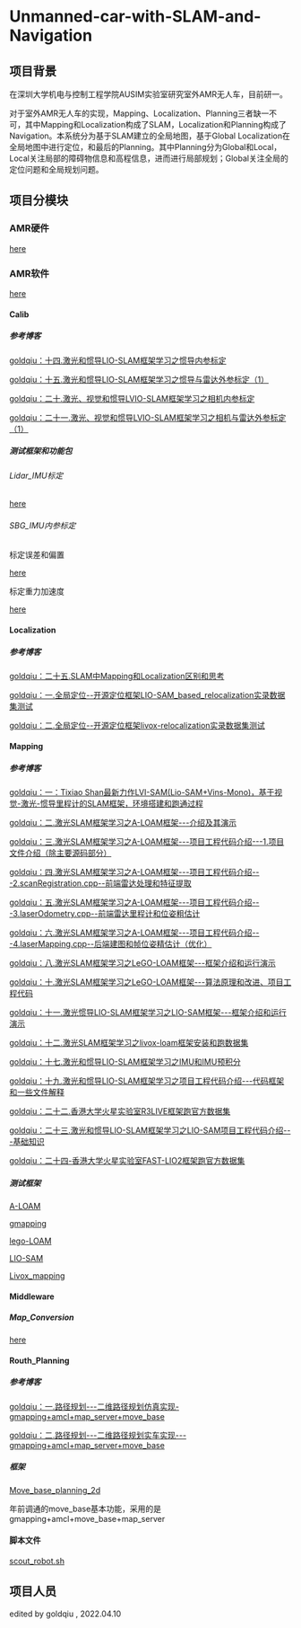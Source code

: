 # Unmanned-car-with-SLAM-and-Navigation
## 项目背景

在深圳大学机电与控制工程学院AUSIM实验室研究室外AMR无人车，目前研一。

对于室外AMR无人车的实现，Mapping、Localization、Planning三者缺一不可，其中Mapping和Localization构成了SLAM，Localization和Planning构成了Navigation。本系统分为基于SLAM建立的全局地图，基于Global Localization在全局地图中进行定位，和最后的Planning。其中Planning分为Global和Local，Local关注局部的障碍物信息和高程信息，进而进行局部规划；Global关注全局的定位问题和全局规划问题。

## 项目分模块

### AMR硬件

[here](https://github.com/goldqiu/Unmanned-car-with-SLAM-and-Navigation/tree/main/Hardware)

### AMR软件

[here](https://github.com/goldqiu/Unmanned-car-with-SLAM-and-Navigation/tree/main/Software)

#### Calib

##### 参考博客

[goldqiu：十四.激光和惯导LIO-SLAM框架学习之惯导内参标定](https://zhuanlan.zhihu.com/p/434710744)

[goldqiu：十五.激光和惯导LIO-SLAM框架学习之惯导与雷达外参标定（1）](https://zhuanlan.zhihu.com/p/434718435)

[goldqiu：二十.激光、视觉和惯导LVIO-SLAM框架学习之相机内参标定](https://zhuanlan.zhihu.com/p/446297673)

[goldqiu：二十一.激光、视觉和惯导LVIO-SLAM框架学习之相机与雷达外参标定（1）](https://zhuanlan.zhihu.com/p/446297974)

##### 测试框架和功能包

###### Lidar_IMU标定

[here](https://github.com/goldqiu/Unmanned-car-with-SLAM-and-Navigation/tree/main/Software/Calib/Lidar_imu/lidar_align_imu)

###### SBG_IMU内参标定

标定误差和偏置

[here](https://github.com/goldqiu/Unmanned-car-with-SLAM-and-Navigation/tree/main/Software/Calib/SBG_IMU/imu_calib)

标定重力加速度

[here](https://github.com/goldqiu/Unmanned-car-with-SLAM-and-Navigation/tree/main/Software/Calib/SBG_IMU/imu_gravity)

#### Localization

##### 参考博客

[goldqiu：二十五.SLAM中Mapping和Localization区别和思考](https://zhuanlan.zhihu.com/p/494959811)

[goldqiu：一.全局定位--开源定位框架LIO-SAM_based_relocalization实录数据集测试](https://zhuanlan.zhihu.com/p/494961228)

[goldqiu：二.全局定位--开源定位框架livox-relocalization实录数据集测试](https://zhuanlan.zhihu.com/p/496006244)

#### Mapping

##### 参考博客

[goldqiu：一：Tixiao Shan最新力作LVI-SAM(Lio-SAM+Vins-Mono)，基于视觉-激光-惯导里程计的SLAM框架，环境搭建和跑通过程](https://zhuanlan.zhihu.com/p/369154727)

[goldqiu：二.激光SLAM框架学习之A-LOAM框架---介绍及其演示](https://zhuanlan.zhihu.com/p/423077984)

[goldqiu：三.激光SLAM框架学习之A-LOAM框架---项目工程代码介绍---1.项目文件介绍（除主要源码部分）](https://zhuanlan.zhihu.com/p/423245638)

[goldqiu：四.激光SLAM框架学习之A-LOAM框架---项目工程代码介绍---2.scanRegistration.cpp--前端雷达处理和特征提取](https://zhuanlan.zhihu.com/p/423300393)

[goldqiu：五.激光SLAM框架学习之A-LOAM框架---项目工程代码介绍---3.laserOdometry.cpp--前端雷达里程计和位姿粗估计](https://zhuanlan.zhihu.com/p/423323274)

[goldqiu：六.激光SLAM框架学习之A-LOAM框架---项目工程代码介绍---4.laserMapping.cpp--后端建图和帧位姿精估计（优化）](https://zhuanlan.zhihu.com/p/423348129)

[goldqiu：八.激光SLAM框架学习之LeGO-LOAM框架---框架介绍和运行演示](https://zhuanlan.zhihu.com/p/427840280)

[goldqiu：十.激光SLAM框架学习之LeGO-LOAM框架---算法原理和改进、项目工程代码](https://zhuanlan.zhihu.com/p/429096191)

[goldqiu：十一.激光惯导LIO-SLAM框架学习之LIO-SAM框架---框架介绍和运行演示](https://zhuanlan.zhihu.com/p/433113761)

[goldqiu：十二.激光SLAM框架学习之livox-loam框架安装和跑数据集](https://zhuanlan.zhihu.com/p/432520314)

[goldqiu：十七.激光和惯导LIO-SLAM框架学习之IMU和IMU预积分](https://zhuanlan.zhihu.com/p/437378667)

[goldqiu：十九.激光和惯导LIO-SLAM框架学习之项目工程代码介绍---代码框架和一些文件解释](https://zhuanlan.zhihu.com/p/444858817)

[goldqiu：二十二.香港大学火星实验室R3LIVE框架跑官方数据集](https://zhuanlan.zhihu.com/p/456548828)

[goldqiu：二十三.激光和惯导LIO-SLAM框架学习之LIO-SAM项目工程代码介绍---基础知识](https://zhuanlan.zhihu.com/p/445862584)

[goldqiu：二十四-香港大学火星实验室FAST-LIO2框架跑官方数据集](https://zhuanlan.zhihu.com/p/481546652)

##### 测试框架

[A-LOAM](https://github.com/goldqiu/Unmanned-car-with-SLAM-and-Navigation/tree/main/Software/Mapping/%E6%B5%8B%E8%AF%95%E6%A1%86%E6%9E%B6/A-LOAM)

[gmapping](https://github.com/goldqiu/Unmanned-car-with-SLAM-and-Navigation/tree/main/Software/Mapping/%E6%B5%8B%E8%AF%95%E6%A1%86%E6%9E%B6/gmapping)

[lego-LOAM](https://github.com/goldqiu/Unmanned-car-with-SLAM-and-Navigation/tree/main/Software/Mapping/%E6%B5%8B%E8%AF%95%E6%A1%86%E6%9E%B6/lego-LOAM)

[LIO-SAM](https://github.com/goldqiu/Unmanned-car-with-SLAM-and-Navigation/tree/main/Software/Mapping/%E6%B5%8B%E8%AF%95%E6%A1%86%E6%9E%B6/LIO-SAM)

[Livox_mapping](https://github.com/goldqiu/Unmanned-car-with-SLAM-and-Navigation/tree/main/Software/Mapping/%E6%B5%8B%E8%AF%95%E6%A1%86%E6%9E%B6/Livox_mapping)

#### Middleware

##### Map_Conversion

[here](https://github.com/goldqiu/Unmanned-car-with-SLAM-and-Navigation/tree/main/Software/Middleware/Map_Conversion)

#### Routh_Planning

##### 参考博客

[goldqiu：一.路径规划---二维路径规划仿真实现-gmapping+amcl+map_server+move_base](https://zhuanlan.zhihu.com/p/455852721)

[goldqiu：二.路径规划---二维路径规划实车实现---gmapping+amcl+map_server+move_base](https://zhuanlan.zhihu.com/p/457770455)

##### 框架

[Move_base_planning_2d](https://github.com/goldqiu/Unmanned-car-with-SLAM-and-Navigation/tree/main/Software/Routh_Planning/Move_base_planning_2d)

年前调通的move_base基本功能，采用的是gmapping+amcl+move_base+map_server

#### 脚本文件

[scout_robot.sh](https://github.com/goldqiu/Unmanned-car-with-SLAM-and-Navigation/blob/main/Software/scout_robot.sh)

## 项目人员









edited by goldqiu , 2022.04.10

